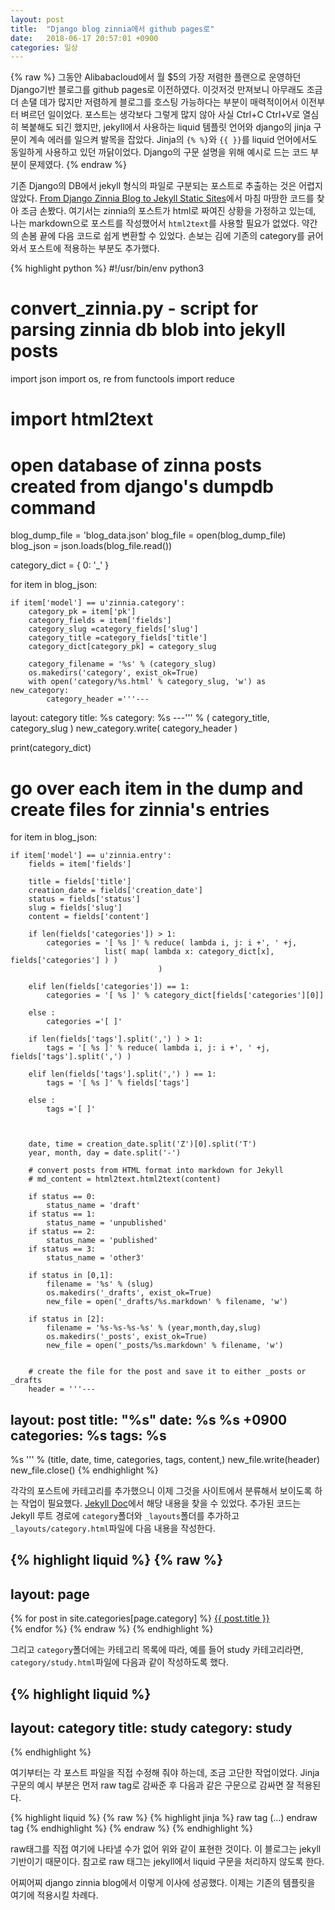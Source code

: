 ```yaml
---
layout: post
title:  "Django blog zinnia에서 github pages로"
date:   2018-06-17 20:57:01 +0900
categories: 일상
---
```


{% raw %}
그동안 Alibabacloud에서 월 $5의 가장 저렴한 플랜으로 운영하던 Django기반 블로그를 github pages로 이전하였다. 이것저것 만져보니 아무래도 조금 더 손댈 데가 많지만 저렴하게 블로그를 호스팅 가능하다는 부분이 매력적이어서 이전부터 벼르던 일이었다. 포스트는 생각보다 그렇게 많지 않아 사실 Ctrl+C Ctrl+V로 열심히 복붙해도 되긴 했지만, jekyll에서 사용하는 liquid 템플릿 언어와 django의 jinja 구문이 계속 에러를 일으켜 발목을 잡았다. Jinja의 `{% %}`와 `{{ }}`를 liquid 언어에서도 동일하게 사용하고 있던 까닭이었다. Django의 구문 설명을 위해 예시로 드는 코드 부분이 문제였다.
{% endraw %}

기존 Django의 DB에서 jekyll 형식의 파일로 구분되는 포스트로 추출하는 것은 어렵지 않았다. [From Django Zinnia Blog to Jekyll Static Sites](http://griff.steni.us/blog/2017/01/13/from_zinnia_to_jekyll.html)에서 마침 마땅한 코드를 찾아 조금 손봤다. 여기서는 zinnia의 포스트가 html로 짜여진 상황을 가정하고 있는데, 나는 markdown으로 포스트를 작성했어서 `html2text`를 사용할 필요가 없었다. 약간의 손봄 끝에 다음 코드로 쉽게 변환할 수 있었다. 손보는 김에 기존의 category를 긁어와서 포스트에 적용하는 부분도 추가했다.

{% highlight python %}
#!/usr/bin/env python3
# convert_zinnia.py - script for parsing zinnia db blob into jekyll posts

import json
import os, re
from functools import reduce

# import html2text

# open database of zinna posts created from django's dumpdb command
blog_dump_file = 'blog_data.json'
blog_file = open(blog_dump_file)
blog_json = json.loads(blog_file.read())

category_dict = { 0: '_' }

for item in blog_json:

    if item['model'] == u'zinnia.category':
        category_pk = item['pk']
        category_fields = item['fields']
        category_slug =category_fields['slug']
        category_title =category_fields['title']
        category_dict[category_pk] = category_slug

        category_filename = '%s' % (category_slug)
        os.makedirs('category', exist_ok=True)
        with open('category/%s.html' % category_slug, 'w') as new_category:
            category_header ='''---
layout: category
title: %s
category: %s
---''' % ( category_title, category_slug )
            new_category.write( category_header )

print(category_dict)
# go over each item in the dump and create files for zinnia's entries
for item in blog_json:

    if item['model'] == u'zinnia.entry':
        fields = item['fields']

        title = fields['title']
        creation_date = fields['creation_date']
        status = fields['status']
        slug = fields['slug']
        content = fields['content']

        if len(fields['categories']) > 1:
            categories = '[ %s ]' % reduce( lambda i, j: i +', ' +j,
                         list( map( lambda x: category_dict[x], fields['categories'] ) )
                                     )

        elif len(fields['categories']) == 1:
            categories = '[ %s ]' % category_dict[fields['categories'][0]]

        else :
            categories ='[ ]'

        if len(fields['tags'].split(',') ) > 1:
            tags = '[ %s ]' % reduce( lambda i, j: i +', ' +j, fields['tags'].split(',') )

        elif len(fields['tags'].split(',') ) == 1:
            tags = '[ %s ]' % fields['tags']

        else :
            tags ='[ ]'



        date, time = creation_date.split('Z')[0].split('T')
        year, month, day = date.split('-')

        # convert posts from HTML format into markdown for Jekyll
        # md_content = html2text.html2text(content)

        if status == 0:
            status_name = 'draft'
        if status == 1:
            status_name = 'unpublished'
        if status == 2:
            status_name = 'published'
        if status == 3:
            status_name = 'other3'

        if status in [0,1]:
            filename = '%s' % (slug)
            os.makedirs('_drafts', exist_ok=True)
            new_file = open('_drafts/%s.markdown' % filename, 'w')

        if status in [2]:
            filename = '%s-%s-%s-%s' % (year,month,day,slug)
            os.makedirs('_posts', exist_ok=True)
            new_file = open('_posts/%s.markdown' % filename, 'w')


        # create the file for the post and save it to either _posts or _drafts
        header = '''---
layout: post
title:  "%s"
date:   %s %s +0900
categories: %s
tags: %s
---

%s
''' % (title, date, time, categories, tags, content,)
        new_file.write(header)
        new_file.close()
{% endhighlight %}

각각의 포스트에 카테고리를 추가했으니 이제 그것을 사이트에서 분류해서 보이도록 하는 작업이 필요했다. [Jekyll Doc](https://jekyllrb-ko.github.io/docs/posts/#%ED%8F%AC%EC%8A%A4%ED%8A%B8%EC%9D%98-%EC%B9%B4%ED%85%8C%EA%B3%A0%EB%A6%AC%EC%99%80-%ED%83%9C%EA%B7%B8-%ED%91%9C%EC%8B%9C%ED%95%98%EA%B8%B0)에서 해당 내용을 찾을 수 있었다. 추가된 코드는 Jekyll 루트 경로에 `category`폴더와 `_layouts`폴더를 추가하고 `_layouts/category.html`파일에 다음 내용을 작성한다.

{% highlight liquid %}
{% raw %}
---
layout: page
---

{% for post in site.categories[page.category] %}
    <a href="{{ post.url | absolute_url }}">
      {{ post.title }}
    </a>
    <br>
{% endfor %}
{% endraw %}
{% endhighlight %}

그리고 `category`폴더에는 카테고리 목록에 따라, 예를 들어 study 카테고리라면, `category/study.html`파일에 다음과 같이 작성하도록 했다.

{% highlight liquid %}
---
layout: category
title: study
category: study
---
{% endhighlight %}

여기부터는 각 포스트 파일을 직접 수정해 줘야 하는데, 조금 고단한 작업이었다. Jinja 구문의 예시 부분은 먼저 raw tag로 감싸준 후  다음과 같은 구문으로 감싸면 잘 적용된다.

{% highlight liquid %}
{% raw %}
{% highlight jinja %}
raw tag
(...)
endraw tag
{% endhighlight %}
{% endraw %}
{% endhighlight %}

raw태그를 직접 여기에 나타낼 수가 없어 위와 같이 표현한 것이다. 이 블로그는 jekyll 기반이기 때문이다. 참고로 raw 태그는 jekyll에서 liquid 구문을 처리하지 않도록 한다.

어찌어찌 django zinnia blog에서 이렇게 이사에 성공했다. 이제는 기존의 템플릿을 여기에 적용시킬 차례다.
